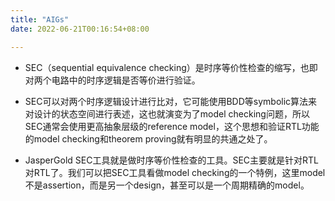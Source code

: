 ```yaml
---
title: "AIGs"
date: 2022-06-21T00:16:54+08:00

---
```


-   SEC（sequential equivalence
    checking）是时序等价性检查的缩写，也即对两个电路中的时序逻辑是否等价进行验证。

-   SEC可以对两个时序逻辑设计进行比对，它可能使用BDD等symbolic算法来对设计的状态空间进行表述，这也就演变为了model
    checking问题，所以SEC通常会使用更高抽象层级的reference
    model，这个思想和验证RTL功能的model checking和theorem
    proving就有明显的共通之处了。

-   JasperGold
    SEC工具就是做时序等价性检查的工具。SEC主要就是针对RTL对RTL了。我们可以把SEC工具看做model
    checking的一个特例，这里model不是assertion，而是另一个design，甚至可以是一个周期精确的model。
